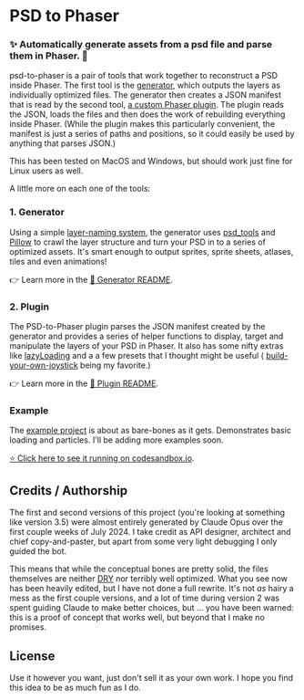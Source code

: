 # PSD to Phaser

### ✨ Automatically generate assets from a psd file and parse them in Phaser. 👾

psd-to-phaser is a pair of tools that work together to reconstruct a PSD inside Phaser. The first tool is the [generator](#1-generator), which outputs the layers as individually optimized files.  The generator then creates a JSON manifest that is read by the second tool, [a custom Phaser plugin](#2-plugin). The plugin reads the JSON, loads the files and then does the work of rebuilding everything inside Phaser. (While the plugin makes this particularly convenient, the manifest is just a series of paths and positions, so it could easily be used by anything that parses JSON.)

This has been tested on MacOS and Windows, but should work just fine for Linux users as well.

A little more on each one of the tools:

### 1. Generator

Using a simple [layer-naming system](/generator/README.md#layer-naming), the generator uses  [psd_tools](https://pypi.org/project/psd-tools/) and [Pillow](https://pypi.org/project/pillow/) to crawl the layer structure and turn your PSD in to a series of optimized assets. It's smart enough to output sprites, sprite sheets, atlases, tiles and even animations! 

👉 Learn more in the [📄 Generator README](./generator/README.md).

### 2. Plugin

The PSD-to-Phaser plugin parses the JSON manifest created by the generator and provides a series of helper functions to display, target and manipulate the layers of your PSD in Phaser. It also has some nifty extras like [lazyLoading](/plugin/README.md#lazyload) and a a few presets that I thought might be useful ( [build-your-own-joystick](/plugin/README.md#joystick-sprite-zone-key) being my favorite.)

👉  Learn more in the [📄 Plugin README](./plugin/README.md).

### Example

The [example project](/example/README.md) is about as bare-bones as it gets. Demonstrates basic loading and particles.  I'll be adding more examples soon. 

[⭐️ Click here to see it running on codesandbox.io](https://codesandbox.io/p/github/laffan/psd-to-phaser-example-1/).



## Credits / Authorship

The first and second versions of this project (you're looking at something like version 3.5) were almost entirely generated by Claude Opus over the first couple weeks of July 2024. I take credit as API designer, architect and chief copy-and-paster, but apart from some very light debugging I only guided the bot.

This means that while the conceptual bones are pretty solid, the files themselves are neither [DRY](https://en.wikipedia.org/wiki/Don%27t_repeat_yourself) nor terribly well optimized.  What you see now has been heavily edited, but I have not done a full rewrite.  It's not _as_ hairy a mess as the first couple versions, and a lot of time during version 2 was spent guiding Claude to make better choices, but ... you have been warned: this is a proof of concept that works well, but beyond that I make no promises.

## License

Use it however you want, just don't sell it as your own work. I hope you find this idea to be as much fun as I do.
